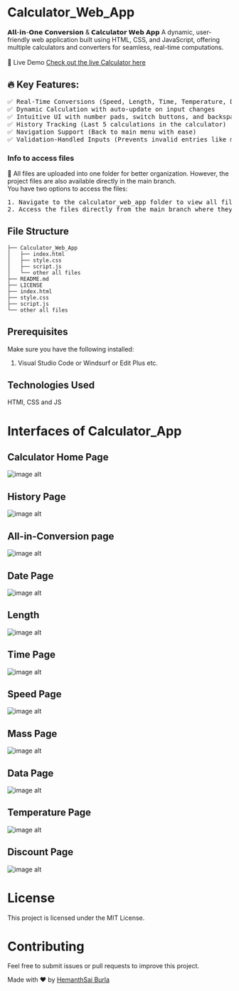 # Calculator_Web_App
𝗔𝗹𝗹-𝗶𝗻-𝗢𝗻𝗲 𝗖𝗼𝗻𝘃𝗲𝗿𝘀𝗶𝗼𝗻 & 𝗖𝗮𝗹𝗰𝘂𝗹𝗮𝘁𝗼𝗿 𝗪𝗲𝗯 𝗔𝗽𝗽
A dynamic, user-friendly web application built using HTML, CSS, and JavaScript, offering multiple calculators and converters for seamless, real-time computations.
<br>
<br>
🚀 Live Demo
[Check out the live Calculator here](https://hemanthsaiburla.github.io/Calculator_Web_App/)
## 🔥 Key Features:
<pre>
✅ Real-Time Conversions (Speed, Length, Time, Temperature, Discount)
✅ Dynamic Calculation with auto-update on input changes
✅ Intuitive UI with number pads, switch buttons, and backspace support
✅ History Tracking (Last 5 calculations in the calculator)
✅ Navigation Support (Back to main menu with ease)
✅ Validation-Handled Inputs (Prevents invalid entries like multiple dots)
</pre>
<h3>Info to access files</h3>
🔹 All files are uploaded into one folder for better organization. However, the project files are also available directly in the main branch.<br>
You have two options to access the files:
<pre>
1. Navigate to the calculator_web_app folder to view all files in an organized manner.
2. Access the files directly from the main branch where they are uploaded individually.
</pre>

## File Structure
```HTML, CSS & JS
├── Calculator_Web_App
│   ├── index.html  
│   ├── style.css  
│   ├── script.js
│   └── other all files
├── README.md  
├── LICENSE  
├── index.html
├── style.css
├── script.js
└── other all files
 ```

## Prerequisites
 Make sure you have the following installed:
 1. Visual Studio Code or Windsurf or Edit Plus etc.

## Technologies Used
HTMl, CSS and JS

# Interfaces of Calculator_App
## Calculator Home Page
![image alt](https://github.com/HemanthsaiBurla/Calculator_Web_App/blob/main/Calculator_Images/Calculater_Home_Screen.png)

## History Page
![image alt](https://github.com/HemanthsaiBurla/Calculator_Web_App/blob/main/Calculator_Images/Calculater_with_History.png)

## All-in-Conversion page
![image alt](https://github.com/HemanthsaiBurla/Calculator_Web_App/blob/main/Calculator_Images/Convertor.png)

## Date Page
![image alt](https://github.com/HemanthsaiBurla/Calculator_Web_App/blob/main/Calculator_Images/Date.png)

## Length
![image alt](https://github.com/HemanthsaiBurla/Calculator_Web_App/blob/main/Calculator_Images/Length.png)

## Time Page
![image alt](https://github.com/HemanthsaiBurla/Calculator_Web_App/blob/main/Calculator_Images/Time.png)

## Speed Page
![image alt](https://github.com/HemanthsaiBurla/Calculator_Web_App/blob/main/Calculator_Images/Speed.png)

## Mass Page
![image alt](https://github.com/HemanthsaiBurla/Calculator_Web_App/blob/main/Calculator_Images/Mass.png)

## Data Page
![image alt](https://github.com/HemanthsaiBurla/Calculator_Web_App/blob/main/Calculator_Images/Data.png)

## Temperature Page
![image alt](https://github.com/HemanthsaiBurla/Calculator_Web_App/blob/main/Calculator_Images/Temperature.png)

## Discount Page
![image alt](https://github.com/HemanthsaiBurla/Calculator_Web_App/blob/main/Calculator_Images/Discount.png)

# License
 
 This project is licensed under the MIT License.
 
# Contributing
 
 Feel free to submit issues or pull requests to improve this project.
 
 Made with ❤️ by [HemanthSai Burla](https://www.linkedin.com/in/hemanthsaiburla/)







